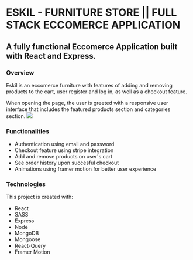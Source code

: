 # ESKIL - FURNITURE STORE || FULL STACK ECCOMERCE APPLICATION

## A fully functional Eccomerce Application built with React and Express.

### Overview
Eskil is an eccomerce furniture with features of adding and removing products to the cart, user register and log in, as well as a checkout feature. 

When opening the page, the user is greeted with a responsive user interface that includes the featured products section and categories section. 
![](https://media.giphy.com/media/19ioqOCt6EK0ou3SeY/giphy.gif)

### Functionalities
* Authentication using email and password
* Checkout feature using stripe integration
* Add and remove products on user's cart
* See order history upon succesful checkout
* Animations using framer motion for better user experience

### Technologies
This project is created with:
* React
* SASS
* Express
* Node
* MongoDB
* Mongoose
* React-Query
* Framer Motion

